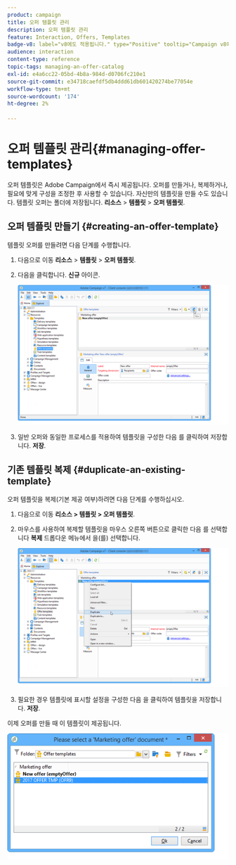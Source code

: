 ```yaml
---
product: campaign
title: 오퍼 템플릿 관리
description: 오퍼 템플릿 관리
feature: Interaction, Offers, Templates
badge-v8: label="v8에도 적용됩니다." type="Positive" tooltip="Campaign v8에도 적용됩니다."
audience: interaction
content-type: reference
topic-tags: managing-an-offer-catalog
exl-id: e4a6cc22-05bd-4b8a-984d-d0706fc210e1
source-git-commit: e34718caefdf5db4ddd61db601420274be77054e
workflow-type: tm+mt
source-wordcount: '174'
ht-degree: 2%

---
```


# 오퍼 템플릿 관리{#managing-offer-templates}



오퍼 템플릿은 Adobe Campaign에서 즉시 제공됩니다. 오퍼를 만들거나, 복제하거나, 필요에 맞게 구성을 조정한 후 사용할 수 있습니다. 자신만의 템플릿을 만들 수도 있습니다. 템플릿 오퍼는 폴더에 저장됩니다. **리소스** > **템플릿** > **오퍼 템플릿**.

## 오퍼 템플릿 만들기 {#creating-an-offer-template}

템플릿 오퍼를 만들려면 다음 단계를 수행합니다.

1. 다음으로 이동 **리소스** > **템플릿** > **오퍼 템플릿**.
1. 다음을 클릭합니다. **신규** 아이콘.

   ![](assets/offer_model_001.png)

1. 일반 오퍼와 동일한 프로세스를 적용하여 템플릿을 구성한 다음 를 클릭하여 저장합니다. **저장**.

## 기존 템플릿 복제 {#duplicate-an-existing-template}

오퍼 템플릿을 복제(기본 제공 여부)하려면 다음 단계를 수행하십시오.

1. 다음으로 이동 **리소스 > 템플릿 > 오퍼 템플릿**.
1. 마우스를 사용하여 복제할 템플릿을 마우스 오른쪽 버튼으로 클릭한 다음 를 선택합니다 **복제** 드롭다운 메뉴에서 을(를) 선택합니다.

   ![](assets/offer_model_002.png)

1. 필요한 경우 템플릿에 표시할 설정을 구성한 다음 을 클릭하여 템플릿을 저장합니다. **저장**.

이제 오퍼를 만들 때 이 템플릿이 제공됩니다.

![](assets/offer_modelcreated_001.png)
